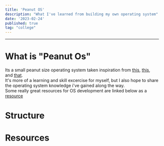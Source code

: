 ```yaml
---
title: 'Peanut OS'
description: "What I've learned from building my own operating system"
date: '2023-02-24'
published: true
tag: "college"
---
```


<script>
  import SEO from '$lib/components/seo.svelte'
  import Image from '$lib/components/Image.svelte'
</script>
<SEO title={title} description={description}/>

<style>
  a:not(.link) {
    color: black;
    text-decoration: none;
  }
</style>
---

# What is "Peanut Os"
Its a small peanut size operating system taken inspiration from <a class="link" href="google.com">this</a>, <a class="link" href="google.com">this</a>, and <a class="link" href="google.com">that</a>.  
It's more of a learning and skill excercise for myself, but I also hope to share the operating system knowledge i've gained along the way.  
Some really great resources for OS development are linked below as a <a class="link" href="#resources">resource</a>  

# Structure 

# Resources